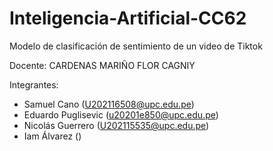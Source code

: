 # Inteligencia-Artificial-CC62
Modelo de clasificación de sentimiento de un video de Tiktok

Docente: CARDENAS MARIÑO FLOR CAGNIY

Integrantes:
- Samuel Cano (U202116508@upc.edu.pe)
- Eduardo Puglisevic (u20201e850@upc.edu.pe)
- Nicolás Guerrero (U202115535@upc.edu.pe)
- Iam Álvarez ()
